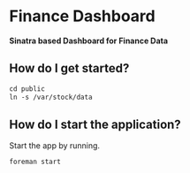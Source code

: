 Finance Dashboard
=================

**Sinatra based Dashboard for Finance Data**

How do I get started?
---------------------

``` html
cd public
ln -s /var/stock/data
```

How do I start the application?
-------------------------------

Start the app by running.

``` html
foreman start
```
